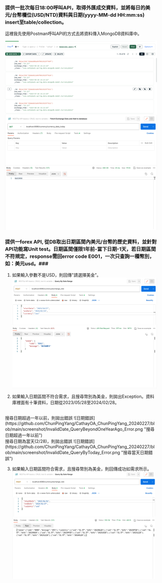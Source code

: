 ### 提供一批次每日18:00呼叫API，取得外匯成交資料，並將每日的美元/台幣欄位(USD/NTD)資料與日期(yyyy-MM-dd HH:mm:ss) insert至table/collection。 ###
這裡我先使用Postman呼叫API的方式去將資料傳入MongoDB資料庫中。

![匯率資料傳入資料庫](https://github.com/ChunPingYang/CathayOA_ChunPingYang_20240227/blob/main/screenshot/FetchExchangeDataToDatabase_MongoDB.png "匯率資料傳入資料庫")
![Postman](https://github.com/ChunPingYang/CathayOA_ChunPingYang_20240227/blob/main/screenshot/FetchExchangeDataToDatabase_Postman.png "Postman call API")

### 提供一forex API, 從DB取出日期區間內美元/台幣的歷史資料，並針對API功能寫Unit test。日期區間僅限1年前-當下日期-1天，若日期區間不符規定，response需回error code E001，一次只查詢一種幣別，如：美元usd。###
1. 如果輸入參數不是USD，則回傳"請選擇美金”。
![幣別錯誤](https://github.com/ChunPingYang/CathayOA_ChunPingYang_20240227/blob/main/screenshot/QueryByDateRange_WrongCurrency_Postman.png "幣別錯誤")

2. 如果輸入日期區間不符合需求，且搜尋幣別為美金，則拋出Exception。資料庫裡面有十筆資料，日期從2023/05/28至2024/02/28。
<br>
搜尋日期超過一年以前，則拋出錯誤
![日期錯誤](https://github.com/ChunPingYang/CathayOA_ChunPingYang_20240227/blob/main/screenshot/InvalidDate_QueryBeyondOneYearAgo_Error.png "搜尋日期超過一年以前")
<br>
搜尋日期為當天(2/28)，則拋出錯誤
![日期錯誤](https://github.com/ChunPingYang/CathayOA_ChunPingYang_20240227/blob/main/screenshot/InvalidDate_QueryByToday_Error.png "搜尋當天日期錯誤")

3. 如果輸入日期區間符合需求，且搜尋幣別為美金，則回傳成功如需求所示。
![日期符合區間](https://github.com/ChunPingYang/CathayOA_ChunPingYang_20240227/blob/main/screenshot/ValidaDate_Success.png "日期符合規定成功")
